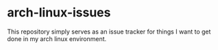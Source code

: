 # arch-linux-issues
This repository simply serves as an issue tracker for things I want to get done in my arch linux environment.
